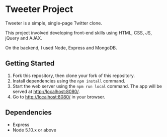 # Tweeter Project

Tweeter is a simple, single-page Twitter clone.

This project involved developing front-end skills using HTML, CSS, JS, jQuery and AJAX.

On the backend, I used Node, Express and MongoDB.



## Getting Started

1. Fork this repository, then clone your fork of this repository.
2. Install dependencies using the `npm install` command.
3. Start the web server using the `npm run local` command. The app will be served at <http://localhost:8080/>.
4. Go to <http://localhost:8080/> in your browser.

## Dependencies

- Express
- Node 5.10.x or above
